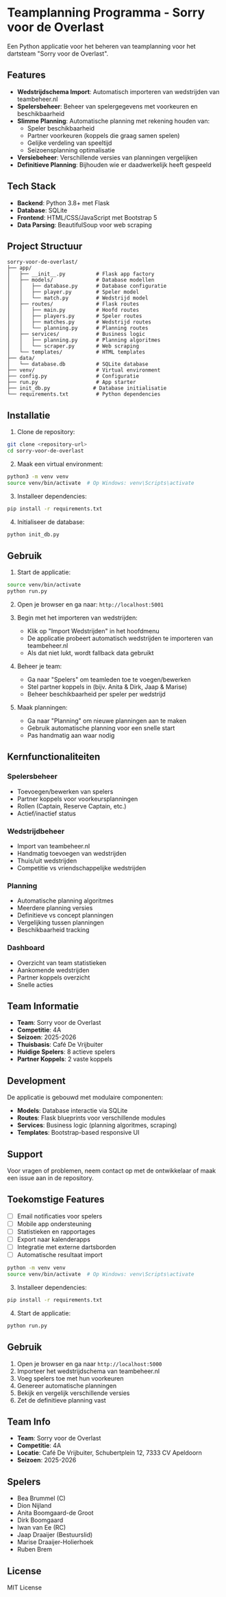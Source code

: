 # Teamplanning Programma - Sorry voor de Overlast

Een Python applicatie voor het beheren van teamplanning voor het dartsteam "Sorry voor de Overlast".

## Features

- **Wedstrijdschema Import**: Automatisch importeren van wedstrijden van teambeheer.nl
- **Spelersbeheer**: Beheer van spelergegevens met voorkeuren en beschikbaarheid
- **Slimme Planning**: Automatische planning met rekening houden van:
  - Speler beschikbaarheid
  - Partner voorkeuren (koppels die graag samen spelen)
  - Gelijke verdeling van speeltijd
  - Seizoensplanning optimalisatie
- **Versiebeheer**: Verschillende versies van planningen vergelijken
- **Definitieve Planning**: Bijhouden wie er daadwerkelijk heeft gespeeld

## Tech Stack

- **Backend**: Python 3.8+ met Flask
- **Database**: SQLite
- **Frontend**: HTML/CSS/JavaScript met Bootstrap 5
- **Data Parsing**: BeautifulSoup voor web scraping

## Project Structuur

```
sorry-voor-de-overlast/
├── app/
│   ├── __init__.py          # Flask app factory
│   ├── models/              # Database modellen
│   │   ├── database.py      # Database configuratie
│   │   ├── player.py        # Speler model
│   │   └── match.py         # Wedstrijd model
│   ├── routes/              # Flask routes
│   │   ├── main.py          # Hoofd routes
│   │   ├── players.py       # Speler routes
│   │   ├── matches.py       # Wedstrijd routes
│   │   └── planning.py      # Planning routes
│   ├── services/            # Business logic
│   │   ├── planning.py      # Planning algoritmes
│   │   └── scraper.py       # Web scraping
│   └── templates/           # HTML templates
├── data/
│   └── database.db          # SQLite database
├── venv/                    # Virtual environment
├── config.py                # Configuratie
├── run.py                   # App starter
├── init_db.py              # Database initialisatie
└── requirements.txt         # Python dependencies
```

## Installatie

1. Clone de repository:
```bash
git clone <repository-url>
cd sorry-voor-de-overlast
```

2. Maak een virtual environment:
```bash
python3 -m venv venv
source venv/bin/activate  # Op Windows: venv\Scripts\activate
```

3. Installeer dependencies:
```bash
pip install -r requirements.txt
```

4. Initialiseer de database:
```bash
python init_db.py
```

## Gebruik

1. Start de applicatie:
```bash
source venv/bin/activate
python run.py
```

2. Open je browser en ga naar: `http://localhost:5001`

3. Begin met het importeren van wedstrijden:
   - Klik op "Import Wedstrijden" in het hoofdmenu
   - De applicatie probeert automatisch wedstrijden te importeren van teambeheer.nl
   - Als dat niet lukt, wordt fallback data gebruikt

4. Beheer je team:
   - Ga naar "Spelers" om teamleden toe te voegen/bewerken
   - Stel partner koppels in (bijv. Anita & Dirk, Jaap & Marise)
   - Beheer beschikbaarheid per speler per wedstrijd

5. Maak planningen:
   - Ga naar "Planning" om nieuwe planningen aan te maken
   - Gebruik automatische planning voor een snelle start
   - Pas handmatig aan waar nodig

## Kernfunctionaliteiten

### Spelersbeheer
- Toevoegen/bewerken van spelers
- Partner koppels voor voorkeursplanningen
- Rollen (Captain, Reserve Captain, etc.)
- Actief/inactief status

### Wedstrijdbeheer
- Import van teambeheer.nl
- Handmatig toevoegen van wedstrijden
- Thuis/uit wedstrijden
- Competitie vs vriendschappelijke wedstrijden

### Planning
- Automatische planning algoritmes
- Meerdere planning versies
- Definitieve vs concept planningen
- Vergelijking tussen planningen
- Beschikbaarheid tracking

### Dashboard
- Overzicht van team statistieken
- Aankomende wedstrijden
- Partner koppels overzicht
- Snelle acties

## Team Informatie

- **Team**: Sorry voor de Overlast
- **Competitie**: 4A
- **Seizoen**: 2025-2026
- **Thuisbasis**: Café De Vrijbuiter
- **Huidige Spelers**: 8 actieve spelers
- **Partner Koppels**: 2 vaste koppels

## Development

De applicatie is gebouwd met modulaire componenten:

- **Models**: Database interactie via SQLite
- **Routes**: Flask blueprints voor verschillende modules
- **Services**: Business logic (planning algoritmes, scraping)
- **Templates**: Bootstrap-based responsive UI

## Support

Voor vragen of problemen, neem contact op met de ontwikkelaar of maak een issue aan in de repository.

## Toekomstige Features

- [ ] Email notificaties voor spelers
- [ ] Mobile app ondersteuning
- [ ] Statistieken en rapportages
- [ ] Export naar kalenderapps
- [ ] Integratie met externe dartsborden
- [ ] Automatische resultaat import
```bash
python -m venv venv
source venv/bin/activate  # Op Windows: venv\Scripts\activate
```

3. Installeer dependencies:
```bash
pip install -r requirements.txt
```

4. Start de applicatie:
```bash
python run.py
```

## Gebruik

1. Open je browser en ga naar `http://localhost:5000`
2. Importeer het wedstrijdschema van teambeheer.nl
3. Voeg spelers toe met hun voorkeuren
4. Genereer automatische planningen
5. Bekijk en vergelijk verschillende versies
6. Zet de definitieve planning vast

## Team Info

- **Team**: Sorry voor de Overlast
- **Competitie**: 4A
- **Locatie**: Café De Vrijbuiter, Schubertplein 12, 7333 CV Apeldoorn
- **Seizoen**: 2025-2026

## Spelers

- Bea Brummel (C)
- Dion Nijland
- Anita Boomgaard-de Groot
- Dirk Boomgaard
- Iwan van Ee (RC)
- Jaap Draaijer (Bestuurslid)
- Marise Draaijer-Holierhoek
- Ruben Brem

## License

MIT License
